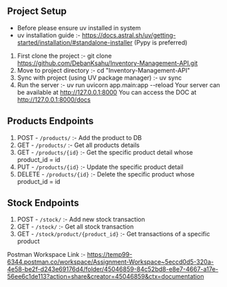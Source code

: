 ## Project Setup ##
- Before please ensure uv installed in system 
- uv installation guide :- https://docs.astral.sh/uv/getting-started/installation/#standalone-installer (Pypy is preferred)

1) First clone the project :-
    git clone https://github.com/DebanKsahu/Inventory-Management-API.git
2) Move to project directory :-
    cd "Inventory-Management-API"
3) Sync with project (using UV package manager) :-
    uv sync
4) Run the server :-
    uv run uvicorn app.main:app --reload
Your server can be available at http://127.0.0.1:8000 
You can access the DOC at http://127.0.0.1:8000/docs

##  Products Endpoints ##

1) POST - `/products/` :- Add the product to DB
2) GET - `/products/` :- Get all products details
3) GET - `/products/{id}` :- Get the specific product detail whose product_id = id
4) PUT - `/products/{id}` :- Update the specific product detail
5) DELETE - `/products/{id}` :- Delete the specific product whose product_id = id

##  Stock Endpoints ##
1) POST - `/stock/` :- Add new stock transaction
2) GET - `/stock/`  :- Get all stock transaction
3) GET - `/stock/product/{product_id}`  :- Get transactions of a specific product

Postman Workspace Link :- https://temp99-6344.postman.co/workspace/Assignment-Workspace~5eccd0d5-320a-4e58-be2f-d243e69176d4/folder/45046859-84c52bd8-e8e7-4667-a17e-56ee6c1de113?action=share&creator=45046859&ctx=documentation